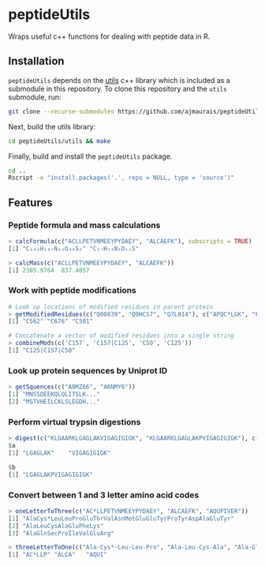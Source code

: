 # peptideUtils
Wraps useful c++ functions for dealing with peptide data in R.

## Installation
`peptideUtils` depends on the [utils](https://github.com/ajmaurais/utils) c++ library which is included as a submodule in this repository. To clone this repository and the `utils` submodule, run:
```bash
git clone --recurse-submodules https://github.com/ajmaurais/peptideUtils
```
Next, build the utils library:
```bash
cd peptideUtils/utils && make
```
Finally, build and install the `peptideUtils` package.
```bash
cd ..
Rscript -e "install.packages('.', repo = NULL, type = 'source')"
```

## Features

### Peptide formula and mass calculations

```R
> calcFormula(c("ACLLPETVNMEEYPYDAEY", "ALCAEFK"), subscripts = TRUE)
[1] "C₁₀₂H₁₄₇N₂₁O₃₆S₂" "C₃₇H₅₉N₉O₁₁S"

> calcMass(c("ACLLPETVNMEEYPYDAEY", "ALCAEFK"))
[1] 2305.9764  837.4057
```

### Work with peptide modifications

```R
# Look up locations of modified residues in parent protein
> getModifiedResidues(c("Q00839", "Q9HCS7", "Q7L014"), c("APQC*LGK", "FADMEC*K", "GAEIIVC*TPGR"))
[1] "C562" "C676" "C501"

# Concatenate a vector of modified residues into a single string
> combineMods(c('C157', 'C157|C125', 'C50', 'C125'))
[1] "C125|C157|C50"
```

### Look up protein sequences by Uniprot ID
```R
> getSquences(c("A0MZ66", "A6NMY6"))
[1] "MNSSDEEKQLQLITSLK..."
[2] "MSTVHEILCKLSLEGDH..."  
```

### Perform virtual trypsin digestions
```R
> digest(c("KLGAARKLGAGLAKVIGAGIGIGK", "KLGAARKLGAGLAKPVIGAGIGIGK"), c('a', 'b'))
$a
[1] "LGAGLAK"    "VIGAGIGIGK"

$b
[1] "LGAGLAKPVIGAGIGIGK"
```

### Convert between 1 and 3 letter amino acid codes

```R
> oneLetterToThree(c("AC*LLPETVNMEEYPYDAEY", "ALCAEFK", "AQUPIVER"))
[1] "AlaCys*LeuLeuProGluThrValAsnMetGluGluTyrProTyrAspAlaGluTyr"
[2] "AlaLeuCysAlaGluPheLys"                                  
[3] "AlaGlnSecProIleValGluArg"

> threeLetterToOne(c("Ala-Cys*-Leu-Leu-Pro", "Ala-Leu-Cys-Ala", "Ala-Gln-Sec-Ile"), sep_in="-")
[1] "AC*LLP" "ALCA"   "AQUI"
```
